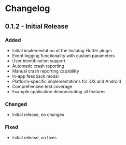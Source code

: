 # Changelog

## 0.1.2 - Initial Release

### Added
- Initial implementation of the Instalog Flutter plugin
- Event logging functionality with custom parameters
- User identification support
- Automatic crash reporting
- Manual crash reporting capability
- In-app feedback modal
- Platform-specific implementations for iOS and Android
- Comprehensive test coverage
- Example application demonstrating all features

### Changed
- Initial release, no changes

### Fixed
- Initial release, no fixes 